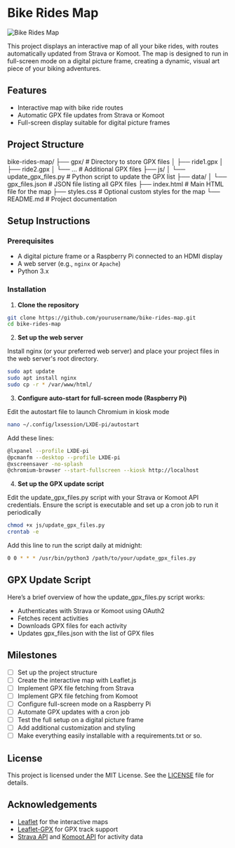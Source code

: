 # Bike Rides Map

![Bike Rides Map](path/to/screenshot.png) <!-- Add a screenshot of your map here -->

This project displays an interactive map of all your bike rides, with routes automatically updated from Strava or Komoot. The map is designed to run in full-screen mode on a digital picture frame, creating a dynamic, visual art piece of your biking adventures.

## Features

- Interactive map with bike ride routes
- Automatic GPX file updates from Strava or Komoot
- Full-screen display suitable for digital picture frames

## Project Structure

bike-rides-map/
├── gpx/ # Directory to store GPX files
│ ├── ride1.gpx
│ ├── ride2.gpx
│ └── ... # Additional GPX files
├── js/
│ └── update_gpx_files.py # Python script to update the GPX list
├── data/
│ └── gpx_files.json # JSON file listing all GPX files
├── index.html # Main HTML file for the map
├── styles.css # Optional custom styles for the map
└── README.md # Project documentation

## Setup Instructions

### Prerequisites

- A digital picture frame or a Raspberry Pi connected to an HDMI display
- A web server (e.g., `nginx` or `Apache`)
- Python 3.x

### Installation

1. **Clone the repository**

```sh
git clone https://github.com/yourusername/bike-rides-map.git
cd bike-rides-map
```

2. **Set up the web server**

Install nginx (or your preferred web server) and place your project files in the web server's root directory.

```sh
sudo apt update
sudo apt install nginx
sudo cp -r * /var/www/html/
```

3. **Configure auto-start for full-screen mode (Raspberry Pi)**

Edit the autostart file to launch Chromium in kiosk mode
```sh
nano ~/.config/lxsession/LXDE-pi/autostart
```
Add these lines:
```sh
@lxpanel --profile LXDE-pi
@pcmanfm --desktop --profile LXDE-pi
@xscreensaver -no-splash
@chromium-browser --start-fullscreen --kiosk http://localhost
```

4. **Set up the GPX update script**

Edit the update_gpx_files.py script with your Strava or Komoot API credentials. Ensure the script is executable and set up a cron job to run it periodically

```sh
chmod +x js/update_gpx_files.py
crontab -e
```

Add this line to run the script daily at midnight:

```sh
0 0 * * * /usr/bin/python3 /path/to/your/update_gpx_files.py
```

## GPX Update Script

Here’s a brief overview of how the update_gpx_files.py script works:

- Authenticates with Strava or Komoot using OAuth2
- Fetches recent activities
- Downloads GPX files for each activity
- Updates gpx_files.json with the list of GPX files

## Milestones

- [ ] Set up the project structure
- [ ] Create the interactive map with Leaflet.js
- [ ] Implement GPX file fetching from Strava
- [ ] Implement GPX file fetching from Komoot
- [ ] Configure full-screen mode on a Raspberry Pi
- [ ] Automate GPX updates with a cron job
- [ ] Test the full setup on a digital picture frame
- [ ] Add additional customization and styling
- [ ] Make everything easily installable with a requirements.txt or so.

## License

This project is licensed under the MIT License. See the [LICENSE](LICENSE) file for details.

## Acknowledgements

- [Leaflet](https://leafletjs.com/) for the interactive maps
- [Leaflet-GPX](https://github.com/mpetazzoni/leaflet-gpx) for GPX track support
- [Strava API](https://developers.strava.com/) and [Komoot API](https://developer.komoot.com/) for activity data